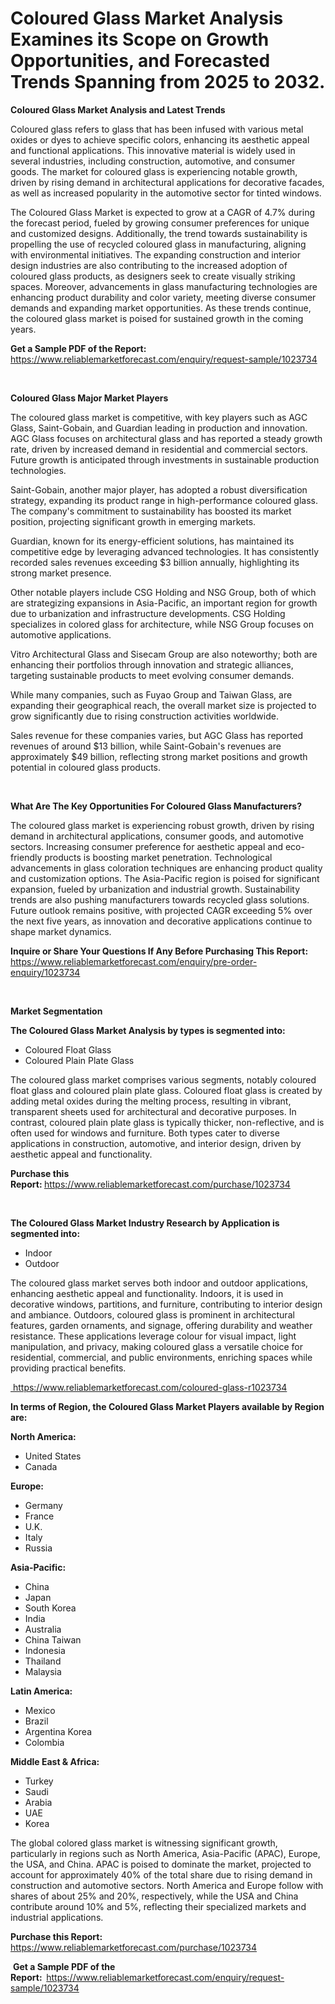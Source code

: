 <p><h1>Coloured Glass Market Analysis Examines its Scope on Growth Opportunities, and Forecasted Trends Spanning from 2025 to 2032.</h1></p><p><strong>Coloured Glass Market Analysis and Latest Trends</strong></p>
<p><p>Coloured glass refers to glass that has been infused with various metal oxides or dyes to achieve specific colors, enhancing its aesthetic appeal and functional applications. This innovative material is widely used in several industries, including construction, automotive, and consumer goods. The market for coloured glass is experiencing notable growth, driven by rising demand in architectural applications for decorative facades, as well as increased popularity in the automotive sector for tinted windows.</p><p>The Coloured Glass Market is expected to grow at a CAGR of 4.7% during the forecast period, fueled by growing consumer preferences for unique and customized designs. Additionally, the trend towards sustainability is propelling the use of recycled coloured glass in manufacturing, aligning with environmental initiatives. The expanding construction and interior design industries are also contributing to the increased adoption of coloured glass products, as designers seek to create visually striking spaces. Moreover, advancements in glass manufacturing technologies are enhancing product durability and color variety, meeting diverse consumer demands and expanding market opportunities. As these trends continue, the coloured glass market is poised for sustained growth in the coming years.</p></p>
<p><strong>Get a Sample PDF of the Report:&nbsp;</strong> <a href="https://www.reliablemarketforecast.com/enquiry/request-sample/1023734?utm_campaign=3101&utm_medium=2&utm_source=Github&utm_content=ia&utm_term=16042025&utm_id=coloured-glass">https://www.reliablemarketforecast.com/enquiry/request-sample/1023734</a></p>
<p>&nbsp;</p>
<p><strong>Coloured Glass Major Market Players</strong></p>
<p><p>The coloured glass market is competitive, with key players such as AGC Glass, Saint-Gobain, and Guardian leading in production and innovation. AGC Glass focuses on architectural glass and has reported a steady growth rate, driven by increased demand in residential and commercial sectors. Future growth is anticipated through investments in sustainable production technologies.</p><p>Saint-Gobain, another major player, has adopted a robust diversification strategy, expanding its product range in high-performance coloured glass. The company's commitment to sustainability has boosted its market position, projecting significant growth in emerging markets.</p><p>Guardian, known for its energy-efficient solutions, has maintained its competitive edge by leveraging advanced technologies. It has consistently recorded sales revenues exceeding $3 billion annually, highlighting its strong market presence.</p><p>Other notable players include CSG Holding and NSG Group, both of which are strategizing expansions in Asia-Pacific, an important region for growth due to urbanization and infrastructure developments. CSG Holding specializes in colored glass for architecture, while NSG Group focuses on automotive applications.</p><p>Vitro Architectural Glass and Sisecam Group are also noteworthy; both are enhancing their portfolios through innovation and strategic alliances, targeting sustainable products to meet evolving consumer demands.</p><p>While many companies, such as Fuyao Group and Taiwan Glass, are expanding their geographical reach, the overall market size is projected to grow significantly due to rising construction activities worldwide. </p><p>Sales revenue for these companies varies, but AGC Glass has reported revenues of around $13 billion, while Saint-Gobain's revenues are approximately $49 billion, reflecting strong market positions and growth potential in coloured glass products.</p></p>
<p>&nbsp;</p>
<p><strong>What Are The Key Opportunities For Coloured Glass Manufacturers?</strong></p>
<p><p>The coloured glass market is experiencing robust growth, driven by rising demand in architectural applications, consumer goods, and automotive sectors. Increasing consumer preference for aesthetic appeal and eco-friendly products is boosting market penetration. Technological advancements in glass coloration techniques are enhancing product quality and customization options. The Asia-Pacific region is poised for significant expansion, fueled by urbanization and industrial growth. Sustainability trends are also pushing manufacturers towards recycled glass solutions. Future outlook remains positive, with projected CAGR exceeding 5% over the next five years, as innovation and decorative applications continue to shape market dynamics.</p></p>
<p><strong>Inquire or Share Your Questions If Any Before Purchasing This Report:</strong> <a href="https://www.reliablemarketforecast.com/enquiry/pre-order-enquiry/1023734?utm_campaign=3101&utm_medium=2&utm_source=Github&utm_content=ia&utm_term=16042025&utm_id=coloured-glass">https://www.reliablemarketforecast.com/enquiry/pre-order-enquiry/1023734</a></p>
<p>&nbsp;</p>
<p><strong>Market Segmentation</strong></p>
<p><strong>The Coloured Glass Market Analysis by types is segmented into:</strong></p>
<p><ul><li>Coloured Float Glass</li><li>Coloured Plain Plate Glass</li></ul></p>
<p><p>The coloured glass market comprises various segments, notably coloured float glass and coloured plain plate glass. Coloured float glass is created by adding metal oxides during the melting process, resulting in vibrant, transparent sheets used for architectural and decorative purposes. In contrast, coloured plain plate glass is typically thicker, non-reflective, and is often used for windows and furniture. Both types cater to diverse applications in construction, automotive, and interior design, driven by aesthetic appeal and functionality.</p></p>
<p><strong>Purchase this Report:&nbsp;</strong><a href="https://www.reliablemarketforecast.com/purchase/1023734?utm_campaign=3101&utm_medium=2&utm_source=Github&utm_content=ia&utm_term=16042025&utm_id=coloured-glass">https://www.reliablemarketforecast.com/purchase/1023734</a></p>
<p>&nbsp;</p>
<p><strong>The Coloured Glass Market Industry Research by Application is segmented into:</strong></p>
<p><ul><li>Indoor</li><li>Outdoor</li></ul></p>
<p><p>The coloured glass market serves both indoor and outdoor applications, enhancing aesthetic appeal and functionality. Indoors, it is used in decorative windows, partitions, and furniture, contributing to interior design and ambiance. Outdoors, coloured glass is prominent in architectural features, garden ornaments, and signage, offering durability and weather resistance. These applications leverage colour for visual impact, light manipulation, and privacy, making coloured glass a versatile choice for residential, commercial, and public environments, enriching spaces while providing practical benefits.</p></p>
<p><a href="https://www.reliablemarketforecast.com/coloured-glass-r1023734?utm_campaign=3101&utm_medium=2&utm_source=Github&utm_content=ia&utm_term=16042025&utm_id=coloured-glass">&nbsp;https://www.reliablemarketforecast.com/coloured-glass-r1023734</a></p>
<p><strong>In terms of Region, the Coloured Glass Market Players available by Region are:</strong></p>
<p>
    <p> <strong> North America: </strong>
        <ul>
            <li>United States</li>
            <li>Canada</li>
        </ul>
        </p> 
    <p> <strong> Europe: </strong>
        <ul>
            <li>Germany</li>
            <li>France</li>
            <li>U.K.</li>
            <li>Italy</li>
            <li>Russia</li>
        </ul>
        </p> 
    <p> <strong> Asia-Pacific: </strong>
        <ul>
            <li>China</li>
            <li>Japan</li>
            <li>South Korea</li>
            <li>India</li>
            <li>Australia</li>
            <li>China Taiwan</li>
            <li>Indonesia</li>
            <li>Thailand</li>
            <li>Malaysia</li>
        </ul>
        </p> 
    <p> <strong> Latin America: </strong>
        <ul>
            <li>Mexico</li>
            <li>Brazil</li>
            <li>Argentina Korea</li>
            <li>Colombia</li>
        </ul>
        </p> 
    <p> <strong> Middle East & Africa: </strong>
        <ul>
            <li>Turkey</li>
            <li>Saudi</li>
            <li>Arabia</li>
            <li>UAE</li>
            <li>Korea</li>
        </ul>
    </p>
    </p>
<p><p>The global colored glass market is witnessing significant growth, particularly in regions such as North America, Asia-Pacific (APAC), Europe, the USA, and China. APAC is poised to dominate the market, projected to account for approximately 40% of the total share due to rising demand in construction and automotive sectors. North America and Europe follow with shares of about 25% and 20%, respectively, while the USA and China contribute around 10% and 5%, reflecting their specialized markets and industrial applications.</p></p>
<p><strong>Purchase this Report: </strong><a href="https://www.reliablemarketforecast.com/purchase/1023734?utm_campaign=3101&utm_medium=2&utm_source=Github&utm_content=ia&utm_term=16042025&utm_id=coloured-glass">https://www.reliablemarketforecast.com/purchase/1023734</a></p>
<p>&nbsp;<strong>Get a Sample PDF of the Report:&nbsp;&nbsp;</strong><a href="https://www.reliablemarketforecast.com/enquiry/request-sample/1023734?utm_campaign=3101&utm_medium=2&utm_source=Github&utm_content=ia&utm_term=16042025&utm_id=coloured-glass">https://www.reliablemarketforecast.com/enquiry/request-sample/1023734</a></p>
<p><strong></strong></p>
<p><p></p><p></p><p></p></p>